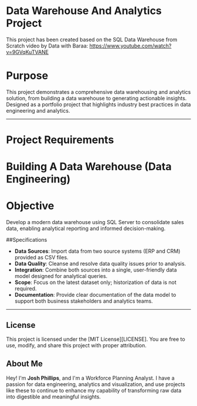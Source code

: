 # Data Warehouse And Analytics Project
This project has been created based on the SQL Data Warehouse from Scratch video by Data with Baraa: https://www.youtube.com/watch?v=9GVqKuTVANE

# Purpose
This project demonstrates a comprehensive data warehousing and analytics solution, from building a data warehouse to generating actionable insights. Designed as a portfolio project that highlights industry best practices in data engineering and analytics.

---

# Project Requirements

# Building A Data Warehouse (Data Engineering)

# Objective
Develop a modern data warehouse using SQL Server to consolidate sales data, enabling analytical reporting and informed decision-making.

##Specifications
- **Data Sources**: Import data from two source systems (ERP and CRM) provided as CSV files.
- **Data Quality**: Cleanse and resolve data quality issues prior to analysis.
- **Integration**: Combine both sources into a single, user-friendly data model designed for analytical queries.
- **Scope**: Focus on the latest dataset only; historization of data is not required.
- **Documentation**: Provide clear documentation of the data model to support both business stakeholders and analytics teams.

---

## License
This project is licensed under the [MIT License][LICENSE]. You are free to use, modify, and share this project with proper attribution.

## About Me
Hey! I'm **Josh Phillips**, and I'm a Workforce Planning Analyst. I have a passion for data engineering, analytics and visualization, and use projects like these to continue to enhance my capability of transforming raw data into digestible and meaningful insights.
